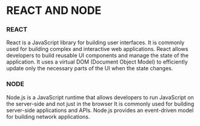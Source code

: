 # REACT AND  NODE 

### REACT 

React is a JavaScript library for building user interfaces. It is commonly used for building complex and interactive web applications. React allows developers to build reusable UI components and manage the state of the application. It uses a virtual DOM (Document Object Model) to efficiently update only the necessary parts of the UI when the state changes.

### NODE

Node.js is a JavaScript runtime that allows developers to run JavaScript on the server-side and  not  just in the browser
It is commonly used for building server-side applications and APIs. Node.js provides an event-driven model for building  network applications.

